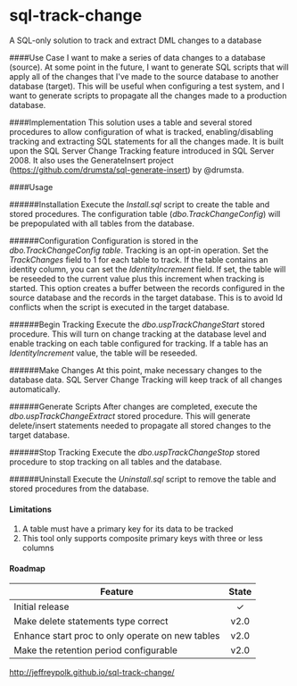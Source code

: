 # sql-track-change
A SQL-only solution to track and extract DML changes to a database

####Use Case
I want to make a series of data changes to a database (source).  At some point in the future, I want to generate SQL scripts that will apply all of the changes that I've made to the source database to another database (target).  This will be useful when configuring a test system, and I want to generate scripts to propagate all the changes made to a production database.

####Implementation
This solution uses a table and several stored procedures to allow configuration of what is tracked, enabling/disabling tracking and extracting SQL statements for all the changes made.  It is built upon the SQL Server Change Tracking feature introduced in SQL Server 2008. It also uses the GenerateInsert project (https://github.com/drumsta/sql-generate-insert) by @drumsta.

####Usage

######Installation
Execute the _Install.sql_ script to create the table and stored procedures.  The configuration table (_dbo.TrackChangeConfig_) will be prepopulated with all tables from the database.

######Configuration
Configuration is stored in the _dbo.TrackChangeConfig table_.  Tracking is an opt-in operation.  Set the _TrackChanges_ field to 1 for each table to track.  If the table contains an identity column, you can set the _IdentityIncrement_ field.  If set, the table will be reseeded to the current value plus this increment when tracking is started.  This option creates a buffer between the records configured in the source database and the records in the target database.  This is to avoid Id conflicts when the script is executed in the target database. 

######Begin Tracking
Execute the _dbo.uspTrackChangeStart_ stored procedure.  This will turn on change tracking at the database level and enable tracking on each table configured for tracking.  If a table has an _IdentityIncrement_ value, the table will be reseeded.

######Make Changes
At this point, make necessary changes to the database data.  SQL Server Change Tracking will keep track of all changes automatically.

######Generate Scripts
After changes are completed, execute the _dbo.uspTrackChangeExtract_ stored procedure.  This will generate delete/insert statements needed to propagate all stored changes to the target database.

######Stop Tracking
Execute the _dbo.uspTrackChangeStop_ stored procedure to stop tracking on all tables and the database.

######Uninstall
Execute the _Uninstall.sql_ script to remove the table and stored procedures from the database.

#### Limitations
1. A table must have a primary key for its data to be tracked
2. This tool only supports composite primary keys with three or less columns

#### Roadmap

Feature                                                                     | State
--------------------------------------------------------------------------- | :------------:
Initial release                                                             | ✓
Make delete statements type correct                                         | v2.0
Enhance start proc to only operate on new tables                            | v2.0
Make the retention period configurable                                      | v2.0


http://jeffreypolk.github.io/sql-track-change/
